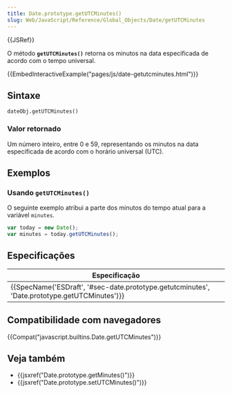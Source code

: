 ```yaml
---
title: Date.prototype.getUTCMinutes()
slug: Web/JavaScript/Reference/Global_Objects/Date/getUTCMinutes
---
```


{{JSRef}}

O método **`getUTCMinutes()`** retorna os minutos na data especificada de acordo com o tempo universal.

{{EmbedInteractiveExample("pages/js/date-getutcminutes.html")}}

## Sintaxe

```
dateObj.getUTCMinutes()
```

### Valor retornado

Um número inteiro, entre 0 e 59, representando os minutos na data especificada de acordo com o horário universal (UTC).

## Exemplos

### Usando `getUTCMinutes()`

O seguinte exemplo atribui a parte dos minutos do tempo atual para a variável `minutes`.

```js
var today = new Date();
var minutes = today.getUTCMinutes();
```

## Especificações

| Especificação                                                                                |
| -------------------------------------------------------------------------------------------- |
| {{SpecName('ESDraft', '#sec-date.prototype.getutcminutes', 'Date.prototype.getUTCMinutes')}} |

## Compatibilidade com navegadores

{{Compat("javascript.builtins.Date.getUTCMinutes")}}

## Veja também

- {{jsxref("Date.prototype.getMinutes()")}}
- {{jsxref("Date.prototype.setUTCMinutes()")}}
